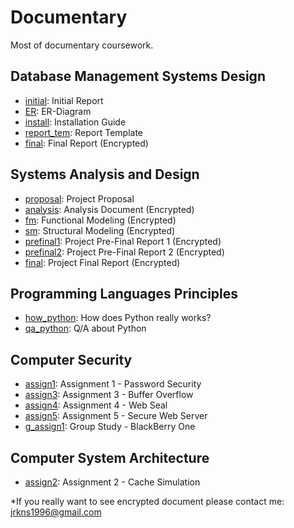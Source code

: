 # Documentary
Most of documentary coursework.

## Database Management Systems Design
- [initial](https://github.com/jrkns/Documentary/blob/master/db/initial.pdf): Initial Report
- [ER](https://github.com/jrkns/Documentary/blob/master/db/ER.pdf): ER-Diagram
- [install](https://github.com/jrkns/Documentary/blob/master/db/install.pdf): Installation Guide
- [report_tem](https://github.com/jrkns/Documentary/blob/master/db/report_tem.pdf): Report Template
- [final](https://github.com/jrkns/Documentary/blob/master/db/final.gpg): Final Report (Encrypted)

## Systems Analysis and Design
- [proposal](https://github.com/jrkns/Documentary/blob/master/SA/proposal.pdf): Project Proposal
- [analysis](https://github.com/jrkns/Documentary/blob/master/SA/analysis.gpg): Analysis Document (Encrypted)
- [fm](https://github.com/jrkns/Documentary/blob/master/SA/fm.gpg): Functional Modeling (Encrypted)
- [sm](https://github.com/jrkns/Documentary/blob/master/SA/sm.gpg): Structural Modeling (Encrypted)
- [prefinal1](https://github.com/jrkns/Documentary/blob/master/SA/prefinal1.gpg): Project Pre-Final Report 1 (Encrypted)
- [prefinal2](https://github.com/jrkns/Documentary/blob/master/SA/prefinal2.gpg): Project Pre-Final Report 2 (Encrypted)
- [final](https://github.com/jrkns/Documentary/blob/master/SA/final.gpg): Project Final Report (Encrypted)

## Programming Languages Principles
- [how_python](https://github.com/jrkns/Documentary/blob/master/proglang/how_python.pdf): How does Python really works?
- [qa_python](https://github.com/jrkns/Documentary/blob/master/proglang/qa_python.pdf): Q/A about Python

## Computer Security
- [assign1](https://github.com/jrkns/Documentary/blob/master/secure/assign1.pdf): Assignment 1 - Password Security
- [assign3](https://github.com/jrkns/Documentary/blob/master/secure/assign3.pdf): Assignment 3 - Buffer Overflow
- [assign4](https://github.com/jrkns/Documentary/blob/master/secure/assign4.pdf): Assignment 4 - Web Seal
- [assign5](https://github.com/jrkns/Documentary/blob/master/secure/assign5.pdf): Assignment 5 - Secure Web Server
- [g_assign1](https://github.com/jrkns/Documentary/blob/master/secure/g_assign1.pdf): Group Study - BlackBerry One

## Computer System Architecture
- [assign2](https://github.com/jrkns/Documentary/blob/master/arch/assign2.pdf): Assignment 2 - Cache Simulation

*If you really want to see encrypted document please contact me: jrkns1996@gmail.com
